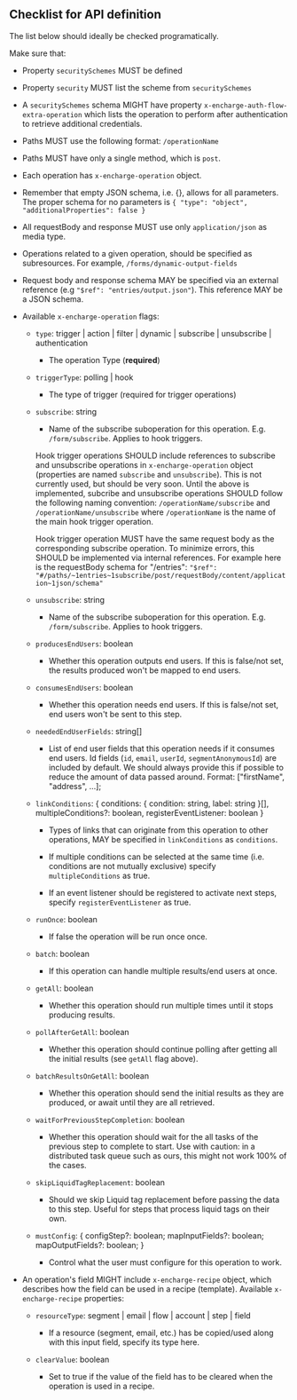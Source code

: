 ## Checklist for API definition

The list below should ideally be checked programatically.

Make sure that:

- Property `securitySchemes` MUST be defined
- Property `security` MUST list the scheme from `securitySchemes`
- A `securitySchemes` schema MIGHT have property `x-encharge-auth-flow-extra-operation`
  which lists the operation to perform after authentication to retrieve additional credentials.
- Paths MUST use the following format: `/operationName`
- Paths MUST have only a single method, which is `post`.
- Each operation has `x-encharge-operation` object.
- Remember that empty JSON schema, i.e. {}, allows for all parameters.
  The proper schema for no parameters is
  `{ "type": "object", "additionalProperties": false }`
- All requestBody and response MUST use only `application/json` as media type.
- Operations related to a given operation, should be specified as
  subresources. For example, `/forms/dynamic-output-fields`
- Request body and response schema MAY be specified via an external reference
  (e.g `"$ref": "entries/output.json"`). This reference MAY be a JSON schema.
- Available `x-encharge-operation` flags:

  - `type`: trigger | action | filter | dynamic | subscribe | unsubscribe | authentication

    - The operation Type (**required**)

  - `triggerType`: polling | hook

    - The type of trigger (required for trigger operations)

  - `subscribe`: string

    - Name of the subscribe suboperation for this operation. E.g. `/form/subscribe`. Applies to hook triggers.

    Hook trigger operations SHOULD include references to subscribe
    and unsubscribe operations in `x-encharge-operation` object
    (properties are named `subscribe` and `unsubscribe`). This is not currently
    used, but should be very soon. Until the above is implemented, subcribe and
    unsubscribe operations SHOULD follow the following naming convention:
    `/operationName/subscribe` and `/operationName/unsubscribe` where
    `/operationName` is the name of the main hook trigger operation.

    Hook trigger operation MUST have the same request body as the
    corresponding subscribe operation. To minimize errors, this SHOULD be
    implemented via internal references. For example here is the requestBody schema
    for "/entries":
    `"$ref": "#/paths/~1entries~1subscribe/post/requestBody/content/application~1json/schema"`

  - `unsubscribe`: string

    - Name of the subscribe suboperation for this operation. E.g. `/form/subscribe`. Applies to hook triggers.

  - `producesEndUsers`: boolean

    - Whether this operation outputs end users. If this is false/not set, the results produced won't be mapped to end users.

  - `consumesEndUsers`: boolean

    - Whether this operation needs end users. If this is false/not set, end users won't be sent to this step.

  - `neededEndUserFields`: string[]

    - List of end user fields that this operation needs if it consumes end users. Id fields (`id`, `email`, `userId`, `segmentAnonymousId`) are included by default. We should always provide this if possible to reduce the amount of data passed around. Format: ["firstName", "address", ...];

  - `linkConditions`: { conditions: { condition: string, label: string }[], multipleConditions?: boolean, registerEventListener: boolean }

    - Types of links that can originate from this operation to other operations, MAY be specified in `linkConditions` as `conditions`.

    - If multiple conditions can be selected at the same time (i.e. conditions are not mutually exclusive) specify `multipleConditions` as true.

    - If an event listener should be registered to activate next steps, specify `registerEventListener` as true.

  - `runOnce`: boolean

    - If false the operation will be run once once.

  - `batch`: boolean

    - If this operation can handle multiple results/end users at once.

  - `getAll`: boolean

    - Whether this operation should run multiple times until it stops producing results.

  - `pollAfterGetAll`: boolean

    - Whether this operation should continue polling after getting all the initial results (see `getAll` flag above).

  - `batchResultsOnGetAll`: boolean

    - Whether this operation should send the initial results as they are produced, or await until they are all retrieved.

  - `waitForPreviousStepCompletion`: boolean

    - Whether this operation should wait for the all tasks of the previous step to complete to start. Use with caution: in a distributed task queue such as ours, this might not work 100% of the cases.

  - `skipLiquidTagReplacement`: boolean

    - Should we skip Liquid tag replacement before passing the data to this step. Useful for steps that process liquid tags on their own.

  - `mustConfig`: {
    configStep?: boolean;
    mapInputFields?: boolean;
    mapOutputFields?: boolean;
    }
    - Control what the user must configure for this operation to work.

- An operation's field MIGHT include `x-encharge-recipe` object, which describes how the field can be used in a recipe (template). Available `x-encharge-recipe` properties:

  - `resourceType`: segment | email | flow | account | step | field

    - If a resource (segment, email, etc.) has be copied/used along with this input field, specify its type here.

  - `clearValue`: boolean
    - Set to true if the value of the field has to be cleared when the operation is used in a recipe.
